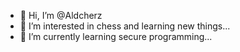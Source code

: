 - 👋 Hi, I’m @Aldcherz
- 👀 I’m interested in chess and learning new things...
- 🌱 I’m currently learning secure programming...
